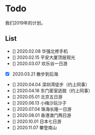 # Todo

我们2019年的计划。

## List

- [] 2020.02.08 华强北修手机
- [] 2020.02.15 平安大厦顶层观光
- [] 2020.03.07 欢乐谷一日游
- [x] 2020.03.21 散步到后海
- [] 2020.04.04 深圳湾徒步（约上同事）
- [] 2020.04.18 东门密室逃脱（约上同事）
- [] 2020.05.01 北京五日游
- [] 2020.06.13 小梅沙玩沙子
- [] 2020.07.04 珠海长隆一日游
- [] 2020.08.01 香港澳门两日游
- [] 2020.10.01 日本七日游
- [] 2020.11.07 攀登南山